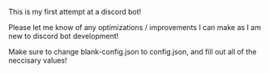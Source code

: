 This is my first attempt at a discord bot!

Please let me know of any optimizations / improvements I can make as I am new to discord bot development!

Make sure to change blank-config.json to config.json, and fill out all of the neccisary values!
